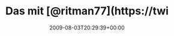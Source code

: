 ---
retweeted: false
source: <a href="http://twitter.com" rel="nofollow">Twitter Web Client</a>
entities:
  hashtags: []
  symbols: []
  user_mentions:
  - name: David Rosa
    screen_name: ritman77
    indices:
    - '8'
    - '17'
    id_str: '800891891759710208'
    id: '800891891759710208'
  - name: Abdirashid Dhanaane
    screen_name: liinle
    indices:
    - '22'
    - '29'
    id_str: '1303657002518880257'
    id: '1303657002518880257'
  urls: []
display_text_range:
- '0'
- '88'
favorite_count: '0'
id_str: '3110751177'
truncated: false
retweet_count: '0'
id: '3110751177'
created_at: Mon Aug 03 20:29:39 +0000 2009
favorited: false
full_text: Das mit [@ritman77](https://twitter.com/ritman77) und [@liinle](https://twitter.com/liinle)
  ist ein Gerücht. Die hocken daheim vor ihren Computern...!
lang: de
tags:
- pesos:twitter
date: '2009-08-03T20:29:39+00:00'
src: https://twitter.com/bascht/status/3110751177
original_url: https://twitter.com/bascht/status/3110751177
type: twitter_tweet
text: Das mit [@ritman77](https://twitter.com/ritman77) und [@liinle](https://twitter.com/liinle)
  ist ein Gerücht. Die hocken daheim vor ihren Computern...!
title: Das mit [@ritman77](https://twi

---